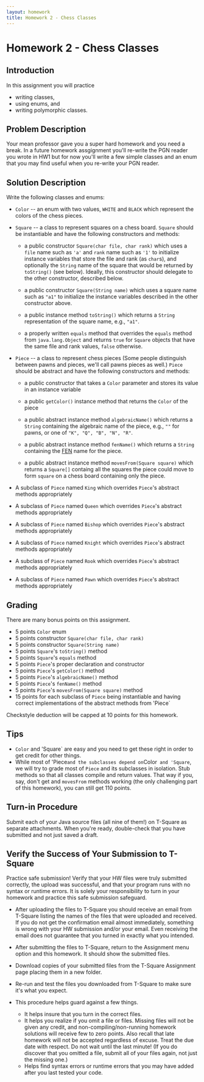 ```yaml
---
layout: homework
title: Homework 2 - Chess Classes
---
```


# Homework 2 - Chess Classes

## Introduction

In this assignment you will practice

- writing classes,
- using enums, and
- writing polymorphic classes.

## Problem Description

Your mean professor gave you a super hard homework and you need a break. In a future homework assgignment you'll re-write the PGN reader you wrote in HW1 but for now you'll write a few simple classes and an enum that you may find useful when you re-write your PGN reader.

## Solution Description

Write the following classes and enums:

- `Color` -- an enum with two values, `WHITE` and `BLACK` which represent the colors of the chess pieces.

- `Square` -- a class to represent squares on a chess board. `Square` should be instantiable and have the following constructors and methods:

  - a public constructor `Square(char file, char rank)` which uses a `file` name such as `'a'` and `rank` name such as `'1'` to  initialize instance variables that store the file and rank (as `char`s), and optionally the `String` name of the square that would be returned by `toString()` (see below). Ideally, this constructor should delegate to the other constructor, described below.

  - a public constructor `Square(String name)` which uses a square name such as `"a1"` to initialize the instance variables described in the other constructor above.

  - a public instance method `toString()` which returns a `String` representation of the square name, e.g., `"a1"`.

  - a properly written `equals` method that overrides the `equals` method from `java.lang.Object` and returns `true` for `Square` objects that have the same file and rank values, `false` otherwise.

- `Piece` -- a class to represent chess pieces (Some people distinguish between pawns and pieces, we'll call pawns pieces as well.) `Piece` should be abstract and have the following constructors and methods:

  - a public constructor that takes a `Color` parameter and stores its value in an instance variable

  - a public `getColor()` instance method that returns the `Color` of the piece

  - a public abstract instance method `algebraicName()` which returns a `String` containing the algebraic name of the piece, e.g., `""` for  pawns, or one of `"K", "Q", "B", "N", "R"`.

  - a public abstract instance method `fenName()` which returns a `String` containing the [FEN](http://www.saremba.de/chessgml/standards/pgn/pgn-complete.htm#c16.1) name for the piece.

  - a public abstract instance method `movesFrom(Square square)` which returns a `Square[]` containg all the squares the piece could move to form `square` on a chess board containing only the piece.

- A subclass of `Piece` named `King` which overrides `Piece`'s abstract methods appropriately
- A subclass of `Piece` named `Queen` which overrides `Piece`'s abstract methods appropriately
- A subclass of `Piece` named `Bishop` which overrides `Piece`'s abstract methods appropriately
- A subclass of `Piece` named `Knight` which overrides `Piece`'s abstract methods appropriately
- A subclass of `Piece` named `Rook` which overrides `Piece`'s abstract methods appropriately
- A subclass of `Piece` named `Pawn` which overrides `Piece`'s abstract methods appropriately

## Grading

There are many bonus points on this assignment.

- 5 points `Color` enum
- 5 points constructor `Square(char file, char rank)`
- 5 points constructor `Square(String name)`
- 5 points `Square`'s `toString()` method
- 5 points `Square`'s `equals` method
- 5 points `Piece`'s proper declaration and constructor
- 5 points `Piece`'s `getColor()` method
- 5 points `Piece`'s `algebraicName()` method
- 5 points `Piece`'s `fenName()` method
- 5 points `Piece`'s `movesFrom(Square square)` method
- 15 points for each subclass of `Piece` being instantiable and having correct implementations of the abstract methods from 'Piece`

Checkstyle deduction will be capped at 10 points for this homework.

## Tips

- `Color` and 'Square` are easy and you need to get these right in order to get credit for other things.
- While most of 'Piece` and the subclasses depend on `Color` and 'Square`, we will try to grade most of `Piece` and its subclasses in isolation. Stub methods so that all classes compile and return values. That way if you, say, don't get and `movesFrom` methods working (the only challenging part of this homework), you can still get 110 points.

## Turn-in Procedure

Submit each of your Java source files (all nine of them!) on T-Square as separate attachments.  When you're ready, double-check that you have submitted and not just saved a draft.

## Verify the Success of Your Submission to T-Square

Practice safe submission! Verify that your HW files were truly submitted correctly, the upload was successful, and that your program runs with no syntax or runtime errors. It is solely your responsibility to turn in your homework and practice this safe submission safeguard.

- After uploading the files to T-Square you should receive an email from T-Square listing the names of the files that were uploaded and received. If you do not get the confirmation email almost immediately, something is wrong with your HW submission and/or your email. Even receiving the email does not guarantee that you turned in exactly what you intended.
- After submitting the files to T-Square, return to the Assignment menu option and this homework. It should show the submitted files.
- Download copies of your submitted files from the T-Square Assignment page placing them in a new folder.
- Re-run and test the files you downloaded from T-Square to make sure it's what you expect.
- This procedure helps guard against a few things.

    - It helps insure that you turn in the correct files.
    - It helps you realize if you omit a file or files. Missing files will not be given any credit, and non-compiling/non-running homework solutions will receive few to zero points. Also recall that late homework will not be accepted regardless of excuse. Treat the due date with respect.  Do not wait until the last minute!
(If you do discover that you omitted a file, submit all of your files again, not just the missing one.)
    - Helps find syntax errors or runtime errors that you may have added after you last tested your code.
